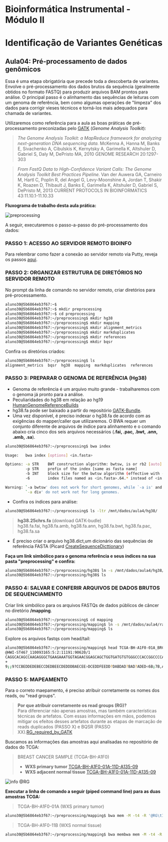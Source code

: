 # Bioinformática Instrumental - Módulo II
# Identificação de Variantes Genéticas

## Aula04: Pré-processamento de dados genômicos  

Essa é uma etapa obrigatória que precede toda a descoberta de variantes. 
Envolve o pré-processamento dos dados brutos da sequência (geralmente obtidos no formato FASTQ) para produzir arquivos BAM prontos para análise. O principal passo é o alinhamento das sequências de leituras com um genoma de referência, bem como algumas operações de "limpeza" dos dados para corrigir vieses técnicos e torná-los mais adequados para chamada de variantes.

Utilizaremos como referência para a aula as boas práticas de pré-processamento preconizadas pelo [GATK](https://software.broadinstitute.org/gatk/) (_Genome Analysis Toolkit_):


>*The Genome Analysis Toolkit: a MapReduce framework for analyzing next-generation DNA sequencing data.* McKenna A, Hanna M, Banks E, Sivachenko A, Cibulskis K, Kernytsky A, Garimella K, Altshuler D, Gabriel S, Daly M, DePristo MA, 2010 GENOME RESEARCH 20:1297-303
 
>*From FastQ Data to High-Confidence Variant Calls: The Genome Analysis Toolkit Best Practices Pipeline.* Van der Auwera GA, Carneiro M, Hartl C, Poplin R, del Angel G, Levy-Moonshine A, Jordan T, Shakir K, Roazen D, Thibault J, Banks E, Garimella K, Altshuler D, Gabriel S, DePristo M, 2013 CURRENT PROTOCOLS IN BIOINFORMATICS 43:11.10.1-11.10.33  


**Fluxograma de trabalho desta aula prática:**  

![preprocessing](https://github.com/cmasotti/BioinfoInstrumental-Aula04/blob/master/bestPractices_preprocessing_smaller.jpg)


A seguir, executaremos o passo-a-passo do pré-processamento dos dados:

### PASSO 1: ACESSO AO SERVIDOR REMOTO BIOINFO
Para relembrar como fazer a conexão ao servidor remoto via Putty, reveja os passos [aqui](https://github.com/cmasotti/BioinfoInstrumental-Aula04/blob/master/Acesso_servidor_remoto.pdf).

### PASSO 2: ORGANIZAR ESTRUTURA DE DIRETÓRIOS NO SERVIDOR REMOTO

No prompt da linha de comando no servidor remoto, criar diretórios para pré-processamento.

```bash  
aluno30@5b6864eb3f67:~$
aluno30@5b6864eb3f67:~$ mkdir preprocessing
aluno30@5b6864eb3f67:~$ cd preprocessing
aluno30@5b6864eb3f67:~/preprocessing$ mkdir hg38
aluno30@5b6864eb3f67:~/preprocessing$ mkdir mapping
aluno30@5b6864eb3f67:~/preprocessing$ mkdir alignment_metrics
aluno30@5b6864eb3f67:~/preprocessing$ mkdir markduplicates
aluno30@5b6864eb3f67:~/preprocessing$ mkdir references
aluno30@5b6864eb3f67:~/preprocessing$ mkdir bqsr
```  

Confira os diretórios criados:
```bash  
aluno30@5b6864eb3f67:~/preprocessing$ ls
alignment_metrics  bqsr  hg38  mapping  markduplicates  references
```  

### PASSO 3: PREPARAR O GENOMA DE REFERÊNCIA (Hg38)
 - Genoma de referência é um arquivo muito grande - trabalharemos com o genoma já pronto para a análise. 
 - Peculiaridades do hg38 em relação ao hg19 [HumanGenomeReferenceBuilds](https://gatkforums.broadinstitute.org/gatk/discussion/11010/human-genome-reference-builds-grch38-hg38-b37-hg19)
 - hg38.fa pode ser baixado a partir do repositório [GATK-Bundle](ftp://gsapubftp-anonymous@ftp.broadinstitute.org/bundle/). 
 - Uma vez disponível, é preciso indexar o hg38.fa de acordo com as exigências do mapper/caller que utilizaremos. O BWA requer um conjunto diferente de arquivos de índice para alinhamento e o comando abaixo cria cinco dos seis arquivos necessários (**.fai, .pac, .bwt, .ann, .amb, .sa**).
  
```bash   
aluno30@5b6864eb3f67:~/preprocessing$ bwa index

Usage:   bwa index [options] <in.fasta>

Options: -a STR    BWT construction algorithm: bwtsw, is or rb2 [auto]
         -p STR    prefix of the index [same as fasta name]
         -b INT    block size for the bwtsw algorithm (effective with -a bwtsw) [10000000]
         -6        index files named as <in.fasta>.64.* instead of <in.fasta>.* 

Warning: `-a bwtsw' does not work for short genomes, while `-a is' and
         `-a div' do not work not for long genomes.
```  
 - Confira os índices para análise:
```bash   
aluno30@5b6864eb3f67:~/preprocessing$ ls -ltr /mnt/dados/aula4/hg38/
```  
 >**hg38.25chrs.fa** (download GATK-budle)  
 >hg38.fa.fai, hg38.fa.amb, hg38.fa.ann, hg38.fa.bwt, hg38.fa.pac, hg38.fa.sa   

 - É preciso criar o arquivo hg38.dict,um dicionário das sequências de referência FASTA (Picard [CreateSequenceDicttionary](https://software.broadinstitute.org/gatk/documentation/tooldocs/4.0.3.0/picard_sam_CreateSequenceDictionary.php))  

**Faça um link simbólico para o genoma referência e seus índices na sua pasta "preprocessing" e confira:**
```bash   
aluno30@5b6864eb3f67:~/preprocessing/hg38$ ln -s /mnt/dados/aula4/hg38/* .  
aluno30@5b6864eb3f67:~/preprocessing/hg38$ ls
```  

### PASSO 4: SALVAR E CONFERIR ARQUIVOS DE DADOS BRUTOS DE SEQUENCIAMENTO
Criar link simbólico para os arquivos FASTQs de dados públicos de câncer no diretório **/mapping**.
```bash   
aluno30@5b6864eb3f67:~/preprocessing$ cd mapping
aluno30@5b6864eb3f67:~/preprocessing/mapping$ ln -s /mnt/dados/aula4/raw/*fastq .
aluno30@5b6864eb3f67:~/preprocessing/mapping$ ls
```   

Explore os arquivos fastqs com head/tail:
```bash   
aluno30@5b6864eb3f67:~/preprocessing/mapping$ head TCGA-BH-A1F0-01A_BRCA_R1.fastq 
@HWI-ST467_110093165:5:2:11191:90620/1
CAGGCACAGCCAAGAGGGCTGAAGAAATGGTAGAACGGAGCAGCTGGTGATGTGTGGGCCCACCGGCCCCAGGCTCCTGTCTCCCCCCAGGGGGGTGGTG
+
9;;9?CCBEDDEDEBECCDEDBEECDEDDDBAECEE>DCEDDFEEDD?DABDAD?BAD?ADED<6B;7B,ADA:AB?0D@BDD?CAAD?E##########
```   

### PASSO 5: MAPEAMENTO

Para o correto maepamento, é preciso atribuir corretamente os nomes dos reads, ou "read groups".
>__Por que atribuir corretamente os read groups (RG)?__  
>Para diferenciar não apenas amostras, mas também características técnicas de artefatos. Com essas informações em mãos, podemos mitigar os efeitos desses artefatos durante as etapas de marcação de reads duplicados (PASSO X) e BQSR (PASSO XX).[RG_required_by_GATK](https://software.broadinstitute.org/gatk/documentation/article?id=6472)  

Buscamos as informações das amostras aqui analisadas no repositório de dados do TCGA:  

>BREAST CANCER SAMPLE (TCGA-BH-A1F0)  
> - **WXS primary tumor** [TCGA-BH-A1F0-01A-11D-A135-09](https://portal.gdc.cancer.gov/files/68ada300-f0a2-447a-aa47-865770a80125)  
>  - **WXS adjacent normal tissue** [TCGA-BH-A1F0-01A-11D-A135-09](https://portal.gdc.cancer.gov/files/68ada300-f0a2-447a-aa47-865770a80125)  

![info @RG](https://github.com/cmasotti/BioinfoInstrumental-Aula04/blob/master/RG.png)  

**Executar a linha de comando a seguir (piped command line) para as duas amostras TCGA:**   
>TCGA-BH-A1F0-01A (WXS primary tumor)
```bash   
aluno30@5b6864eb3f67:~/preprocessing/mapping$ bwa mem -M -t4 -R '@RG\tID:74ed7812-25ef-40ff-aca8-dea5ccb39851\tSM:TCGA-BH-A1F0-01A\tPL:ILLUMINA\t' ../hg38/hg38.fa TCGA-BH-A1F0-01A_BRCA_R1.fastq TCGA-BH-A1F0-01A_BRCA_R2.fastq | samtools view -@4 -Sb - -O BAM -o TCGA-BH-A1F0-01A_BRCA.bam   
```  
>TCGA-BH-A1F0-11B (WXS normal tissue)
```bash   
aluno30@5b6864eb3f67:~/preprocessing/mapping$ bwa membwa mem -M -t4 -R '@RG\tID:3ac135b5-f024-4534-a513-7adb9f04cc00\tSM:TCGA-BH-A1F0-11B\tPL:ILLUMINA\t' ../hg38/hg38.fa TCGA-BH-A1F0-11B_BRCA_R1.fastq TCGA-BH-A1F0-11B_BRCA_R2.fastq | samtools view -@4 -Sb - -O BAM -o TCGA-BH-A1F0-11B_BRCA.bam   
```   




